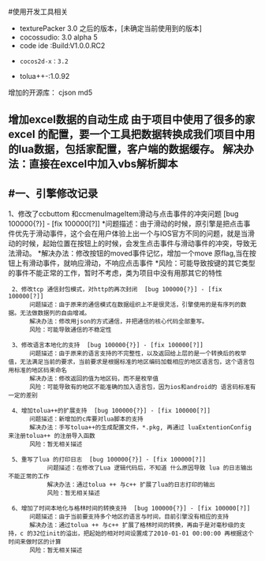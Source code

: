 #使用开发工具相关
 *    texturePacker 3.0 之后的版本，[未确定当前使用到的版本]
 *    cocossudio: 3.0 alpha 5
 *    code ide :Build:V1.0.0.RC2
 *     cocos2d-x：3.2
 *    tolua++-:1.0.92
 
增加的开源库：
     cjson
     md5
 
增加excel数据的自动生成
     由于项目中使用了很多的家excel 的配置，要一个工具把数据转换成我们项目中用的lua数据，包括家配置，客户端的数据缓存。
     解决办法：直接在excel中加入vbs解析脚本
------------------------------------------------------------ 
#一、引擎修改记录
------------------------------------------------------------ 
1、修改了ccbuttom 和ccmenuImageItem滑动与点击事件的冲突问题 [bug 100000{?}] - [fix 100000[?]]
*问题描述：由于滑动的时候，原引擎是把点击事件优先于滑动事件，这个会在用户体验上出一个与IOS官方不同的问题，就是当滑动的时候，起始位置在按钮上的时候，会发生点击事件与滑动事件的冲突，导致无法滑动。
*解决办法：修改按钮的moved事件记忆，增加一个move 原flag,当在按钮上有滑动事件，就响应滑动，不响应点击事件
*风险：可能导致按键的其它类型的事件不能正常的工作，暂时不考虑，类为项目中没有用那其它的特性
 
     2、修改tcp 通信封包模式，对http的再次封闭  [bug 100000{?}] - [fix 100000[?]]
          问题描述：由于原来的通信模式在数据组织上不是很灵活，引擎使用的是有序列的数据。无法做数据列的自由增减。
          解决办法：修改用json的方式通信，并把通信的核心代码全部重写。
          风险：可能导致通信的不稳定性
 
     3、修改语言本地化的支持  [bug 100000{?}] - [fix 100000[?]]
          问题描述：由于原来的语言支持的不完整性，以及返回给上层的是一个转换后的枚举值，无法满足当前的要求，当前要求是根据标准的地区编码加载相应的地区语言包，这个语言包用标准的地区码来命名
          解决办法：修改返回的值为地区码，而不是枚举值
          风险：可能导致有的地区不能准确的加入语言包，因为ios和android的 语言码标准有一定的差别
 
     4、增加tolua++的扩展支持  [bug 100000{?}] - [fix 100000[?]]
          问题描述：新增加的c库要对lua脚本的支持
          解决办法：手写tolua++的生成配置文件，*.pkg, 再通过 luaExtentionConfig来注册tolua++ 的注册导入函数
          风险：暂无相关描述
 
     5、重写了lua 的打印日志  [bug 100000{?}] - [fix 100000[?]]
               问题描述：在修改了Lua 逻辑代码后，不知道 什么原因导致 lua 的日志输出不能正常的工作
               解决办法：通过tolua ++ 与c++ 扩展了lua的日志打印的输出
               风险：暂无相关描述
 
     6、增加了时间本地化与格林时间的转换支持  [bug 100000{?}] - [fix 100000[?]]
          问题描述：由于当前要支持多个地区的语言与时间，目前引擎没有相应的支持
          解决办法：通过tolua ++ 与c++ 扩展了格林时间的转换，再由于是对毫秒级的支持，c 的32位init的溢出，把起始的相对时间设置成了2010-01-01 00:00:00 再根据这个时间来做时区的计算
          风险：暂无相关描述
